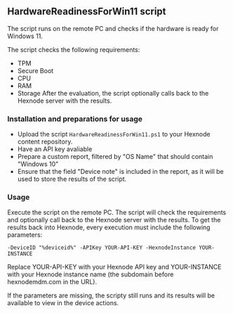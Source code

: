 ## HardwareReadinessForWin11 script
The script runs on the remote PC and checks if the hardware is ready for Windows 11. 

The script checks the following requirements:
* TPM
* Secure Boot
* CPU
* RAM
* Storage
After the evaluation, the script optionally calls back to the Hexnode server with the results.

### Installation and preparations for usage
* Upload the script `HardwareReadinessForWin11.ps1` to your Hexnode content repository.
* Have an API key avaliable
* Prepare a custom report, filtered by "OS Name" that should contain "Windows 10"
* Ensure that the field "Device note" is included in the report, as it will be used to store the results of the script.

### Usage
Execute the script on the remote PC. The script will check the requirements and optionally call back to the Hexnode server with the results.
To get the results back into Hexnode, every execution must include the following parameters:

``
-DeviceID "%deviceid%" -APIKey YOUR-API-KEY -HexnodeInstance YOUR-INSTANCE
``

Replace YOUR-API-KEY with your Hexnode API key and YOUR-INSTANCE with your Hexnode instance name (the subdomain before hexnodemdm.com in the URL).

If the parameters are missing, the scripty still runs and its results will be available to view in the device actions.
